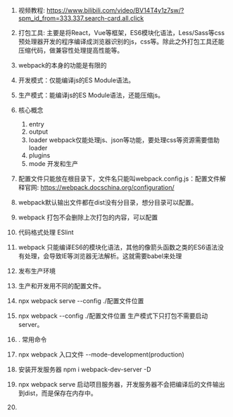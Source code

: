 1. 视频教程: https://www.bilibili.com/video/BV14T4y1z7sw/?spm_id_from=333.337.search-card.all.click
2. 打包工具: 主要是将React，Vue等框架，ES6模块化语法，Less/Sass等css预处理器开发的程序编译成浏览器识别的js，css等。除此之外打包工具还能压缩代码，做兼容性处理提高性能等。
3. webpack的本身的功能是有限的
  1. 开发模式：仅能编译js的ES Module语法。  
  2. 生产模式：能编译js的ES Module语法，还能压缩js。    
4. 核心概念
    1. entry
    2. output
    3. loader webpack仅能处理js、json等功能，要处理css等资源需要借助loader   
    4. plugins
    5. mode  开发和生产
5. 配置文件只能放在根目录下，文件名只能叫webpack.config.js：配置文件解释官网: https://webpack.docschina.org/configuration/     
6. webpack默认输出文件都在dist没有分目录，想分目录可以配置。   
7. webpack 打包不会删除上次打包的内容，可以配置
8. 代码格式处理 ESlint
9. webpack 只能编译ES6的模块化语法，其他的像箭头函数之类的ES6语法没有处理，会导致IE等浏览器无法解析。这就需要babel来处理  
10. 发布生产环境
  1. 生产和开发用不同的配置文件。   
  2. npx webpack serve --config ./配置文件位置
  3. npx webpack --config ./配置文件位置    生产模式下只打包不需要启动server。
 

12. . 常用命令
  1. npx webpack 入口文件  --mode-development(production)   
  2. 安装开发服务器 npm i webpack-dev-server -D   
  3. npx webpack serve 启动项目服务器，开发服务器不会把编译后的文件输出到dist，而是保存在内存中。

12. 

